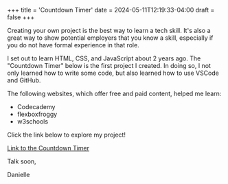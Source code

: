 +++
title = 'Countdown Timer'
date = 2024-05-11T12:19:33-04:00
draft = false
+++

Creating your own project is the best way to learn a tech skill. It's also a great way to show potential employers that you know a skill, especially if you do not have formal experience in that role. 

I set out to learn HTML, CSS, and JavaScript about 2 years ago. The "Countdown Timer" below is the first project I created. In doing so, I not only learned how to write some code, but also learned how to use VSCode and GitHub.

The following websites, which offer free and paid content, helped me learn: 

- Codecademy
- flexboxfroggy
- w3schools


Click the link below to explore my project!

[Link to the Countdown Timer](https://daniellebarbieri.org/Countdown-Timer/)

Talk soon, 

Danielle
